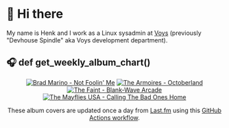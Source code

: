 # 👋 Hi there

My name is Henk and I work as a Linux sysadmin at <a href="https://www.voys.co/about/">Voys</a> (previously "Devhouse Spindle" aka Voys development department).

## 🎧 def get_weekly_album_chart()
<!-- lastfm -->
<p align="center"><a href="https://www.last.fm/music/Brad+Marino/Not+Foolin%27+Me"><img src="https://lastfm.freetls.fastly.net/i/u/64s/37a062b397dc639e6a32f2d97cb996c3.jpg" title="Brad Marino - Not Foolin' Me"></a> <a href="https://www.last.fm/music/The+Armoires/Octoberland"><img src="https://lastfm.freetls.fastly.net/i/u/64s/698828b5d3b94cef3b261a096d7fc59b.jpg" title="The Armoires - Octoberland"></a> <a href="https://www.last.fm/music/The+Faint/Blank-Wave+Arcade"><img src="https://lastfm.freetls.fastly.net/i/u/64s/17506f3c33e84a4b8b818a0a1543303c.png" title="The Faint - Blank-Wave Arcade"></a> <a href="https://www.last.fm/music/The+Mayflies+USA/Calling+The+Bad+Ones+Home"><img src="https://lastfm.freetls.fastly.net/i/u/64s/1068e6b85212633f3233ab2988c474b1.png" title="The Mayflies USA - Calling The Bad Ones Home"></a> </p>

<p align="center">These album covers are updated once a day from <a href="https://www.last.fm/user/hbokh">Last.fm</a> using this <a href="https://github.com/marketplace/actions/lastfm-to-markdown">GitHub Actions workflow</a>.</p>

